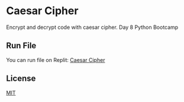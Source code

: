 # Caesar Cipher

Encrypt and decrypt code with caesar cipher. Day 8 Python Bootcamp


## Run File
You can run file on Replit:
[Caesar Cipher](https://replit.com/@megler/Day8-Caesar-Cipher)

## License
[MIT](https://choosealicense.com/licenses/mit/)